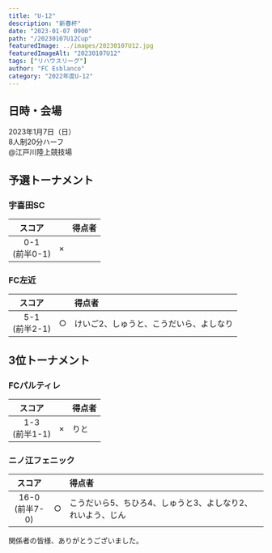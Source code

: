 ```yaml
---
title: "U-12"
description: "新春杯"
date: "2023-01-07 0900"
path: "/20230107U12Cup"
featuredImage: ../images/20230107U12.jpg
featuredImageAlt: "20230107U12"
tags: ["リハウスリーグ"]
author: "FC Esblanco"
category: "2022年度U-12"
---
```


## 日時・会場

2023年1月7日（日）  
8人制20分ハーフ  
@江戸川陸上競技場

## 予選トーナメント

### 宇喜田SC

| スコア |   |得点者  |
|:------:|:-:|:--------|
| 0-1<br/>(前半0-1) | × ||

### FC左近

| スコア |   |得点者  |
|:------:|:-:|:--------|
| 5-1<br/>(前半2-1) | ○ |けいご2、しゅうと、こうだいら、よしなり|

## 3位トーナメント

### FCパルティレ

| スコア |   |得点者  |
|:------:|:-:|:--------|
| 1-3<br/>(前半1-1) | × |りと|

### ニノ江フェニック

| スコア |   |得点者  |
|:------:|:-:|:--------|
| 16-0<br/>(前半7-0) | ○ |こうだいら5、ちひろ4、しゅうと3、よしなり2、れいよう、じん|


関係者の皆様、ありがとうございました。
